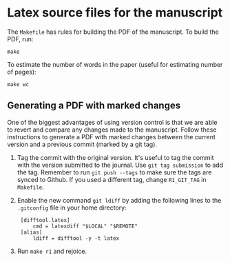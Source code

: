 # Latex source files for the manuscript

The `Makefile` has rules for building the PDF of the manuscript. To build the
PDF, run:

    make

To estimate the number of words in the paper (useful for estimating number of
pages):

    make wc


## Generating a PDF with marked changes

One of the biggest advantages of using version control is that we are able to
revert and compare any changes made to the manuscript.
Follow these instructions to generate a PDF with marked changes between the
current version and a previous commit (marked by a git tag).

1. Tag the commit with the original version. It's useful to tag the commit with
   the version submitted to the journal. Use `git tag submission` to add the
   tag. Remember to run `git push --tags` to make sure the tags are synced to
   Github. If you used a different tag, change `R1_GIT_TAG` in `Makefile`.
2. Enable the new command `git ldiff` by adding the following lines to the
   `.gitconfig` file in your home directory:

        [difftool.latex]
            cmd = latexdiff "$LOCAL" "$REMOTE"
        [alias]
            ldiff = difftool -y -t latex

3. Run `make r1` and rejoice.
